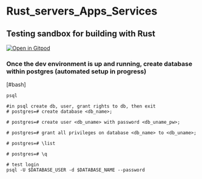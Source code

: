# Rust_servers_Apps_Services

## Testing sandbox for building with Rust
[![Open in Gitpod](https://gitpod.io/button/open-in-gitpod.svg)](https://gitpod.io/#https://github.com/D-Netz/Rust_servers_Apps_Services)

### Once the dev environment is up and running, create database within postgres (automated setup in progress)
[#bash]
```
psql

#in psql create db, user, grant rights to db, then exit
# postgres=# create database <db_name>;

# postgres=# create user <db_uname> with password <db_uname_pw>;

# postgres=# grant all privileges on database <db_name> to <db_uname>;

# postgres=# \list

# postgres=# \q

# test login
psql -U $DATABASE_USER -d $DATABASE_NAME --password

```